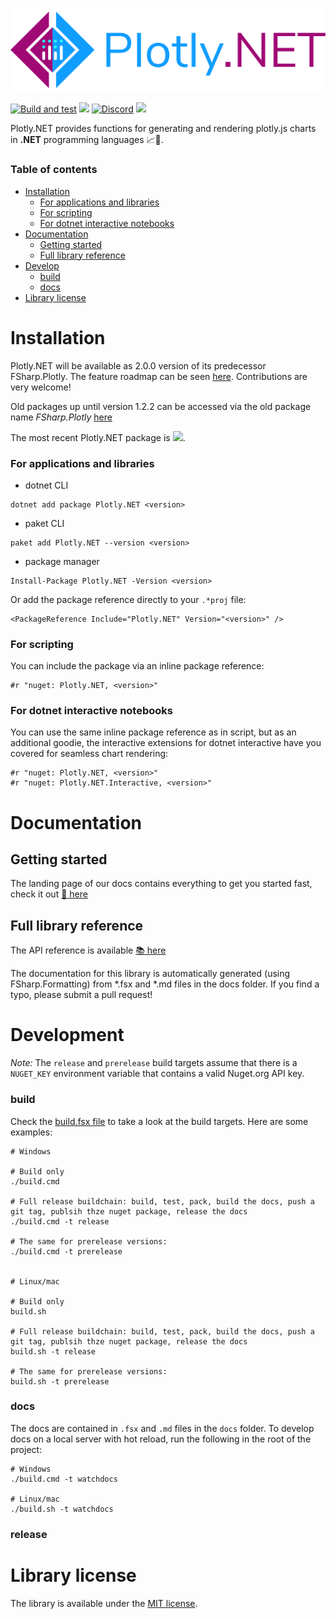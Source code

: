 
![](docs/img/logo_title.svg)

[![Build and test](https://github.com/plotly/Plotly.NET/actions/workflows/build-and-test.yml/badge.svg)](https://github.com/plotly/Plotly.NET/actions/workflows/build-and-test.yml)
[![](https://img.shields.io/nuget/vpre/Plotly.NET)](https://www.nuget.org/packages/Plotly.NET/)
[![Discord](https://img.shields.io/discord/836161044501889064?color=purple&label=Join%20our%20Discord%21&logo=discord&logoColor=white)](https://discord.gg/k3kUtFY8DB)
![](https://img.shields.io/badge/supported%20plotly.js%20version-2.6.3-blue)

Plotly.NET provides functions for generating and rendering plotly.js charts in **.NET** programming languages 📈🚀. 

### Table of contents 

- [Installation](#installation)
    - [For applications and libraries](#for-applications-and-libraries)
    - [For scripting](#for-scripting)
    - [For dotnet interactive notebooks](#for-dotnet-interactive-notebooks)
- [Documentation](#documentation)
    - [Getting started](#getting-started)
    - [Full library reference](#full-library-reference)
- [Develop](#develop)
    - [build](#build)
    - [docs](#docs)
- [Library license](#library-license)



# Installation

Plotly.NET will be available as 2.0.0 version of its predecessor FSharp.Plotly. The feature roadmap can be seen [here](https://github.com/plotly/Plotly.NET/issues/43). Contributions are very welcome!

Old packages up until version 1.2.2 can be accessed via the old package name *FSharp.Plotly* [here](https://www.nuget.org/packages/FSharp.Plotly/)

The most recent Plotly.NET package is [![](https://img.shields.io/nuget/vpre/Plotly.NET)](https://www.nuget.org/packages/Plotly.NET/).

### For applications and libraries

 - dotnet CLI

```shell
dotnet add package Plotly.NET <version>
```

 - paket CLI

```shell
paket add Plotly.NET --version <version>
```

 - package manager

```shell
Install-Package Plotly.NET -Version <version>
```

Or add the package reference directly to your `.*proj` file:

```
<PackageReference Include="Plotly.NET" Version="<version>" />
```

### For scripting

You can include the package via an inline package reference:

```
#r "nuget: Plotly.NET, <version>"
```

### For dotnet interactive notebooks

You can use the same inline package reference as in script, but as an additional goodie, 
the interactive extensions for dotnet interactive have you covered for seamless chart rendering:

```
#r "nuget: Plotly.NET, <version>"
#r "nuget: Plotly.NET.Interactive, <version>"
```

# Documentation

## Getting started

The landing page of our docs contains everything to get you started fast, check it out [📖 here](http://plotly.github.io/Plotly.NET/) 

## Full library reference

The API reference is available [📚 here](http://plotly.github.io/Plotly.NET/reference/index.html)

The documentation for this library is automatically generated (using FSharp.Formatting) from *.fsx and *.md files in the docs folder. If you find a typo, please submit a pull request!

# Development

_Note:_ The `release` and `prerelease` build targets assume that there is a `NUGET_KEY` environment variable that contains a valid Nuget.org API key.

### build

Check the [build.fsx file](https://github.com/plotly/Plotly.NET/blob/dev/build.fsx) to take a look at the  build targets. Here are some examples:

```shell
# Windows

# Build only
./build.cmd

# Full release buildchain: build, test, pack, build the docs, push a git tag, publsih thze nuget package, release the docs
./build.cmd -t release

# The same for prerelease versions:
./build.cmd -t prerelease


# Linux/mac

# Build only
build.sh

# Full release buildchain: build, test, pack, build the docs, push a git tag, publsih thze nuget package, release the docs
build.sh -t release

# The same for prerelease versions:
build.sh -t prerelease

```

### docs

The docs are contained in `.fsx` and `.md` files in the `docs` folder. To develop docs on a local server with hot reload, run the following in the root of the project:

```shell
# Windows
./build.cmd -t watchdocs

# Linux/mac
./build.sh -t watchdocs
```


### release

Library license
===============

The library is available under the [MIT license](https://github.com/plotly/Plotly.NET/blob/dev/LICENSE).
